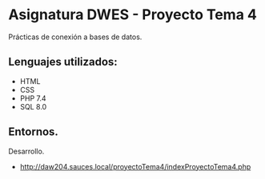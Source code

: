 # Asignatura DWES - Proyecto Tema 4
Prácticas de conexión a bases de datos.

## Lenguajes utilizados:
* HTML
* CSS
* PHP 7.4
* SQL 8.0

## Entornos.
Desarrollo.
* http://daw204.sauces.local/proyectoTema4/indexProyectoTema4.php
